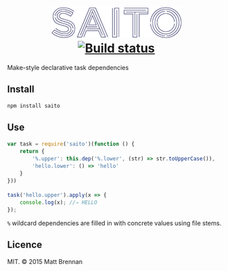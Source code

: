 <h1 align="center">
	<img alt="Saito" src="logo.png" width="300"><br>
	<a href="https://travis-ci.org/quarterto/Saito"><img alt="Build status" src="https://travis-ci.org/quarterto/Saito.svg?branch=master"></a>
</h1>

Make-style declarative task dependencies

Install
-------

```
npm install saito
```

Use
---

```javascript
var task = require('saito')(function () {
	return {
		'%.upper': this.dep('%.lower', (str) => str.toUpperCase()),
		'hello.lower': () => 'hello'
	}
}))

task('hello.upper').apply(x => {
	console.log(x); //⇒ HELLO
});
```

`%` wildcard dependencies are filled in with concrete values using file stems.

Licence
-------

MIT. &copy; 2015 Matt Brennan
